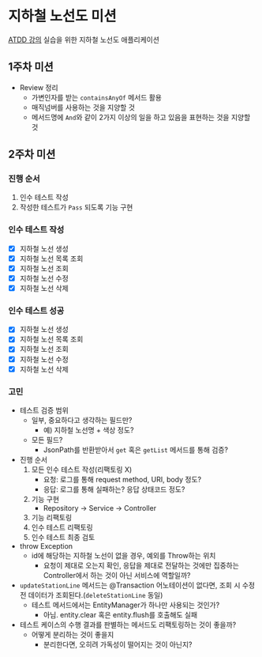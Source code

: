 # 지하철 노선도 미션
[ATDD 강의](https://edu.nextstep.camp/c/R89PYi5H) 실습을 위한 지하철 노선도 애플리케이션

## 1주차 미션
- Review 정리
  - 가변인자를 받는 `containsAnyOf` 메서드 활용
  - 매직넘버를 사용하는 것을 지양할 것
  - 메서드명에 `And`와 같이 2가지 이상의 일을 하고 있음을 표현하는 것을 지양할 것

## 2주차 미션
### 진행 순서
  1. 인수 테스트 작성
  2. 작성한 테스트가 `Pass` 되도록 기능 구현

### 인수 테스트 작성
  - [X] 지하철 노선 생성
  - [X] 지하철 노선 목록 조회
  - [X] 지하철 노선 조회
  - [X] 지하철 노선 수정
  - [X] 지하철 노선 삭제

### 인수 테스트 성공
  - [X] 지하철 노선 생성
  - [X] 지하철 노선 목록 조회
  - [X] 지하철 노선 조회
  - [X] 지하철 노선 수정
  - [X] 지하철 노선 삭제

### 고민
  - 테스트 검증 범위
     - 일부, 중요하다고 생각하는 필드만? 
        - 예) 지하철 노선명 + 색상 정도?
     - 모든 필드?
       - JsonPath를 반환받아서 `get` 혹은 `getList` 메서드를 통해 검증?
  - 진행 순서
     1. 모든 인수 테스트 작성(리팩토링 X)
        - 요청: 로그를 통해 request method, URI, body 정도?
        - 응답: 로그를 통해 실패하는? 응답 상태코드 정도?
     3. 기능 구현
        - Repository -> Service -> Controller
     4. 기능 리팩토링
     5. 인수 테스트 리팩토링 
     6. 인수 테스트 최종 검토
  - throw Exception
    - id에 해당하는 지하철 노선이 없을 경우, 예외를 Throw하는 위치
      - 요청이 제대로 오는지 확인, 응답을 제대로 전달하는 것에만 집중하는 Controller에서 하는 것이 아닌 서비스에 역할일까?
  - `updateStationLine` 메서드는 @Transaction 어노테이션이 없다면, 조회 시 수정 전 데이터가 조회된다.(`deleteStationLine` 동일)
    - 테스트 메서드에서는 EntityManager가 하나만 사용되는 것인가?
      - 아님. entity.clear 혹은 entity.flush를 호출해도 실패
  - 테스트 케이스의 수행 결과를 판별하는 메서드도 리팩토링하는 것이 좋을까?
    - 어떻게 분리하는 것이 좋을지
      - 분리한다면, 오히려 가독성이 떨어지는 것이 아닌지?